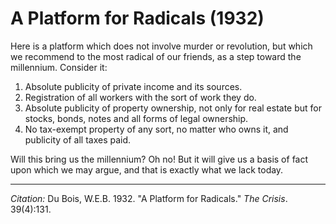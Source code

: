 # A Platform for Radicals (1932)

Here is a platform which does not involve murder or revolution, but which we recommend to the most radical of our friends, as a step toward the millennium. Consider it:

1. Absolute publicity of private income and its sources.
2. Registration of all workers with the sort of work they do.
3. Absolute publicity of property ownership, not only for real estate but for stocks, bonds, notes and all forms of legal ownership.
4. No tax-exempt property of any sort, no matter who owns it, and publicity of all taxes paid.

Will this bring us the millennium? Oh no! But it will give us a basis of fact upon which we may argue, and that is exactly what we lack today.
______________
*Citation:* Du Bois, W.E.B. 1932. "A Platform for Radicals." *The Crisis*. 39(4):131.
